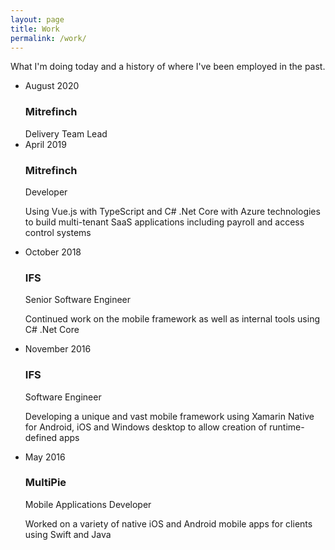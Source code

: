 ```yaml
---
layout: page
title: Work
permalink: /work/
---
```


What I'm doing today and a history of where I've been employed in the past.

<div class="timeline">
    <ul>
      <li>
        <div class="bullet mitrefinch"></div>
        <div class="time">August 2020</div>
        <div class="desc">
          <h3>Mitrefinch</h3>
          <span class="designation">Delivery Team Lead</span>
        </div>
      </li>
      <li>
        <div class="bullet mitrefinch"></div>
        <div class="time">April 2019</div>
        <div class="desc">
          <h3>Mitrefinch</h3>
          <span class="designation">Developer</span>
          <p>Using Vue.js with TypeScript and C# .Net Core with Azure technologies to build multi-tenant SaaS applications including payroll and access control systems</p>
        </div>
      </li>
      <li>
        <div class="bullet ifs"></div>
        <div class="time">October 2018</div>
        <div class="desc">
          <h3>IFS</h3>
          <span class="designation">Senior Software Engineer</span>
          <p>Continued work on the mobile framework as well as internal tools using C# .Net Core</p>
        </div>
      </li>
      <li>
        <div class="bullet ifs"></div>
        <div class="time">November 2016</div>
        <div class="desc">
          <h3>IFS</h3>
          <span class="designation">Software Engineer</span>
          <p>Developing a unique and vast mobile framework using Xamarin Native for Android, iOS and Windows desktop to allow creation of runtime-defined apps</p>
        </div>
      </li>
      <li>
        <div class="bullet multipie"></div>
        <div class="time">May 2016</div>
        <div class="desc">
          <h3>MultiPie</h3>
          <span class="designation">Mobile Applications Developer</span>
          <p>Worked on a variety of native iOS and Android mobile apps for clients using Swift and Java</p>
        </div>
      </li>
    </ul>
  </div>
